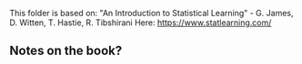 This folder is based on:
"An Introduction to Statistical Learning" - G. James, D. Witten, T. Hastie, R. Tibshirani
Here:
https://www.statlearning.com/

## Notes on the book?
